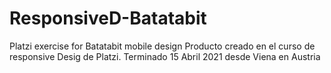 # ResponsiveD-Batatabit
Platzi exercise for Batatabit mobile design
Producto creado en el curso de responsive Desig de Platzi. Terminado 15 Abril 2021 desde Viena en Austria
